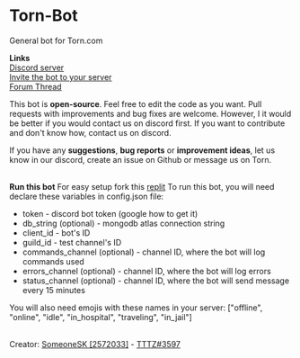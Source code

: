 # Torn-Bot
General bot for Torn.com  

**Links**  
[Discord server](https://discord.gg/3RmCckhXWg)  
[Invite the bot to your server](https://discord.com/api/oauth2/authorize?client_id=892034594700951593&permissions=8&scope=bot%20applications.commands)  
[Forum Thread](https://www.torn.com/forums.php#p=threads&f=67&t=16249233&b=0&a=0)  

This bot is **open-source**. Feel free to edit the code as you want. Pull requests with improvements and bug fixes are welcome. However, I it would be better if you would contact us on discord first. If you want to contribute and don't know how, contact us on discord.

If you have any **suggestions**, **bug reports** or **improvement ideas**, let us know in our discord, create an issue on Github or message us on Torn.

<br>**Run this bot** 
For easy setup fork this [replit](https://replit.com/@someonesk/Torn-Bot-fork#events/ready.js)
To run this bot, you will need declare these variables in config.json file:

- token - discord bot token (google how to get it) 
- db_string (optional) - mongodb atlas connection string 
- client_id - bot's ID
- guild_id - test channel's ID
- commands_channel (optional) - channel ID, where the bot will log commands used
- errors_channel (optional) - channel ID, where the bot will log errors
- status_channel (optional) - channel ID, where the bot will send message every 15 minutes

You will also need emojis with these names in your server: ["offline", "online", "idle", "in_hospital", "traveling", "in_jail"]


<br>Creator: [SomeoneSK [2572033]](https://www.torn.com/profiles.php?XID=2572033) - [TTTZ#3597](https://discord.com/users/411588198280593418)